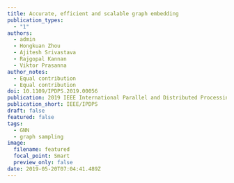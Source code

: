 ```yaml
---
title: Accurate, efficient and scalable graph embedding
publication_types:
  - "1"
authors:
  - admin
  - Hongkuan Zhou
  - Ajitesh Srivastava
  - Rajgopal Kannan
  - Viktor Prasanna
author_notes:
  - Equal contribution
  - Equal contribution
doi: 10.1109/IPDPS.2019.00056
publication: 2019 IEEE International Parallel and Distributed Processing Symposium (IPDPS)
publication_short: IEEE/IPDPS
draft: false
featured: false
tags:
  - GNN
  - graph sampling
image:
  filename: featured
  focal_point: Smart
  preview_only: false
date: 2019-05-20T07:04:41.489Z
---
```

